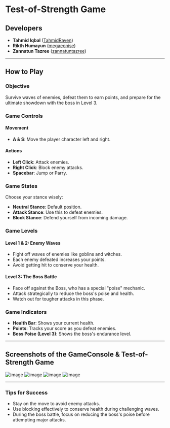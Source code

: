 # Test-of-Strength Game

## Developers

- **Tahmid Iqbal** ([TahmidRaven](https://github.com/TahmidRaven))
- **Rikth Humayun** ([megaeonise](https://github.com/megaeonise))
- **Zannatun Tazree** ([zannatuntazree](https://github.com/zannatuntazree))

---

## How to Play

### Objective
Survive waves of enemies, defeat them to earn points, and prepare for the ultimate showdown with the boss in Level 3.

### Game Controls

#### Movement
- **A & S**: Move the player character left and right.

#### Actions
- **Left Click**: Attack enemies.
- **Right Click**: Block enemy attacks.
- **Spacebar**: Jump or Parry.

### Game States

Choose your stance wisely:
- **Neutral Stance**: Default position.
- **Attack Stance**: Use this to defeat enemies.
- **Block Stance**: Defend yourself from incoming damage.

### Game Levels

#### Level 1 & 2: Enemy Waves
- Fight off waves of enemies like goblins and witches.
- Each enemy defeated increases your points.
- Avoid getting hit to conserve your health.

#### Level 3: The Boss Battle
- Face off against the Boss, who has a special "poise" mechanic.
- Attack strategically to reduce the boss's poise and health.
- Watch out for tougher attacks in this phase.

### Game Indicators
- **Health Bar**: Shows your current health.
- **Points**: Tracks your score as you defeat enemies.
- **Boss Poise (Level 3)**: Shows the boss's endurance level.

---

## Screenshots of the GameConsole & Test-of-Strength Game
![image](https://github.com/user-attachments/assets/dfba295a-9af9-46e4-bbb8-c856c20d2b59)
![image](https://github.com/user-attachments/assets/3857eaf0-84a5-4f2d-b3ba-0d6638c31cff)
![image](https://github.com/user-attachments/assets/bcf37e1c-7f52-4ffe-9846-1e195c65014c)
![image](https://github.com/user-attachments/assets/23e17667-8087-4859-a469-f98db74a30d9)

---

### Tips for Success
- Stay on the move to avoid enemy attacks.
- Use blocking effectively to conserve health during challenging waves.
- During the boss battle, focus on reducing the boss's poise before attempting major attacks.
